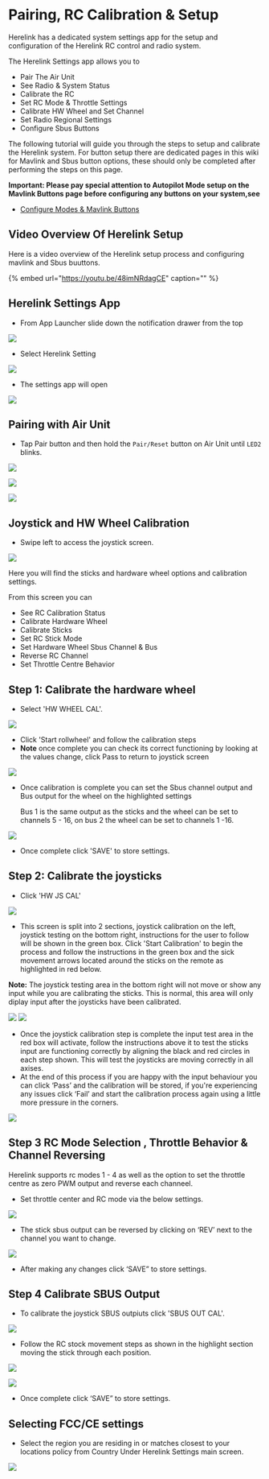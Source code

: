 # Pairing, RC Calibration & Setup

Herelink has a dedicated system settings app for the setup and configuration of the Herelink RC control and radio system.

The Herelink Settings app allows you to

* Pair The Air Unit 
* See Radio & System Status
* Calibrate the RC
* Set RC Mode & Throttle Settings 
* Calibrate HW Wheel and Set Channel
* Set Radio Regional Settings
* Configure Sbus Buttons

The following tutorial will guide you through the steps to setup and calibrate the Herelink system. For button setup there are dedicated pages in this wiki for Mavlink and Sbus button options, these should only be completed after performing the steps on this page.

**Important: Please pay special attention to Autopilot Mode setup on the Mavlink Buttons page before configuring any buttons on your system,see**

* [Configure Modes & Mavlink Buttons](mavlink_buttons.md)

## Video Overview Of Herelink Setup

Here is a video overview of the Herelink setup process and configuring mavlink and Sbus buuttons.

{% embed url="https://youtu.be/48imNRdagCE" caption="" %}

## Herelink Settings App

* From App Launcher slide down the notification drawer from the top

![](../../.gitbook/assets/home-screen.png)

* Select Herelink Setting 

![](../../.gitbook/assets/settings-app%20%281%29.jpg)

* The settings app will open 

![](../../.gitbook/assets/settings101.png)

## Pairing with Air Unit

* Tap Pair button and then hold the `Pair/Reset` button on Air Unit until `LED2` blinks.

![](../../.gitbook/assets/settings101.png)

![](../../.gitbook/assets/image%20%2810%29%20%281%29.png)

![](../../.gitbook/assets/image%20%287%29%20%282%29.png)

## Joystick and HW Wheel Calibration

* Swipe left to access the joystick screen.

![](../../.gitbook/assets/Stick_screen.jpg)

Here you will find the sticks and hardware wheel options and calibration settings.

From this screen you can

* See RC Calibration Status 
* Calibrate Hardware Wheel
* Calibrate Sticks
* Set RC Stick Mode
* Set Hardware Wheel Sbus Channel & Bus
* Reverse RC Channel
* Set Throttle Centre Behavior

## Step 1: Calibrate the hardware wheel

* Select 'HW WHEEL CAL'.

![](../../.gitbook/assets/wheel_cal.jpg)

* Click 'Start rollwheel'  and follow the calibration steps
* **Note** once complete you can check its correct functioning by looking at the values change, click Pass to return to joystick screen

![](../../.gitbook/assets/hw-wheel.png)

* Once calibration is complete you can set the Sbus channel output and Bus output for the wheel on the highlighted settings

  Bus 1 is the same output as the sticks and the wheel can be set to channels 5 - 16, on bus 2 the wheel can be set to channels 1 -16. 

![](../../.gitbook/assets/Wheel_ch.jpg)

* Once complete click 'SAVE' to store settings. 

## Step 2: Calibrate the joysticks

* Click 'HW JS CAL'

![](../../.gitbook/assets/Stick_cal.jpg)

* This screen is split into 2 sections, joystick calibration on the left, joystick testing on the bottom right, instructions for the user to follow will be shown in the green box.  Click 'Start Calibration' to begin the process and follow the instructions in the green box  and the sick movement arrows located around the sticks on the remote as highlighted in red below.

**Note:** The joystick testing area in the bottom right will not move or show any input while you are calibrating the sticks. This is normal, this area will only diplay input after the joysticks have been calibrated.

![](../../.gitbook/assets/joystick-cal1.jpg) ![](../../.gitbook/assets/joystick-testnote.jpg)

* Once the joystick calibration step is complete the input test area in the red box will activate, follow the instructions above it to test the sticks input are functioning correctly by aligning the black and red circles in each step shown. This will test the joysticks are moving correctly in all axises.
* At the end of this process if you are happy with the input behaviour you can click ‘Pass’ and the calibration will be stored, if you're experiencing any issues click ‘Fail’ and start the calibration process again using a little more pressure in the corners.

![](../../.gitbook/assets/joystick-test.jpg)

## Step 3 RC Mode Selection , Throttle Behavior & Channel Reversing

Herelink supports rc modes 1 - 4 as well as the option to set the throttle centre as zero PWM output and reverse each channeel.

* Set throttle center and RC mode via the below settings. 

![](../../.gitbook/assets/Rc_mode.jpg)

* The stick sbus output can be reversed by clicking on ‘REV’ next to the channel you want to change.

![](../../.gitbook/assets/Channel_rev.jpg)

* After making any changes click ‘SAVE” to store settings. 

## Step 4 Calibrate SBUS Output

* To calibrate the joystick SBUS outpiuts click 'SBUS OUT CAL'. 

![](../../.gitbook/assets/Sbus_cal.jpg)

* Follow the RC stock movement steps as shown in the highlight section moving the stick through each position.

![](../../.gitbook/assets/Sbus_cal2.png)

![](../../.gitbook/assets/Sbus_cal1.jpg)

* Once complete click ‘SAVE” to store settings. 

## **Selecting FCC/CE settings**

* Select the region you are residing in or matches closest to your locations policy from Country Under Herelink Settings main screen.

![](../../.gitbook/assets/image%20%286%29%20%281%29.png)


